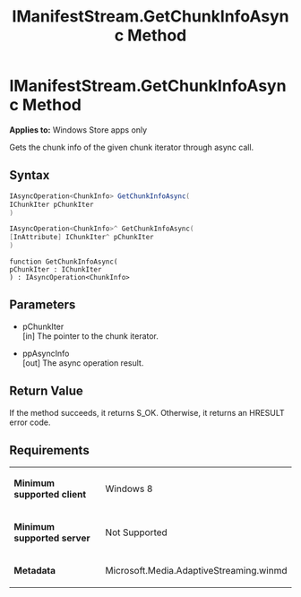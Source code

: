 ﻿---
title: IManifestStream.GetChunkInfoAsync Method
TOCTitle: GetChunkInfoAsync Method
ms:assetid: 00ee0434-0e92-4fa9-a0be-30643081a99f
ms:mtpsurl: https://msdn.microsoft.com/en-us/library/JJ851079(v=VS.90)
ms:contentKeyID: 50079418
ms.date: 11/19/2012
mtps_version: v=VS.90
dev_langs:
- csharp
- c++
- jscript
---

# IManifestStream.GetChunkInfoAsync Method

**Applies to:** Windows Store apps only

Gets the chunk info of the given chunk iterator through async call.

## Syntax

``` csharp
IAsyncOperation<ChunkInfo> GetChunkInfoAsync(
IChunkIter pChunkIter
)
```

``` c++
IAsyncOperation<ChunkInfo>^ GetChunkInfoAsync(
[InAttribute] IChunkIter^ pChunkIter
)
```

``` jscript
function GetChunkInfoAsync(
pChunkIter : IChunkIter
) : IAsyncOperation<ChunkInfo>
```

## Parameters

  - pChunkIter  
    \[in\] The pointer to the chunk iterator.

  - ppAsyncInfo  
    \[out\] The async operation result.

## Return Value

If the method succeeds, it returns S\_OK. Otherwise, it returns an HRESULT error code.

## Requirements

<table>
<colgroup>
<col style="width: 50%" />
<col style="width: 50%" />
</colgroup>
<tbody>
<tr class="odd">
<td><p><strong>Minimum supported client</strong></p></td>
<td><p>Windows 8</p></td>
</tr>
<tr class="even">
<td><p><strong>Minimum supported server</strong></p></td>
<td><p>Not Supported</p></td>
</tr>
<tr class="odd">
<td><p><strong>Metadata</strong></p></td>
<td><p>Microsoft.Media.AdaptiveStreaming.winmd</p></td>
</tr>
</tbody>
</table>

